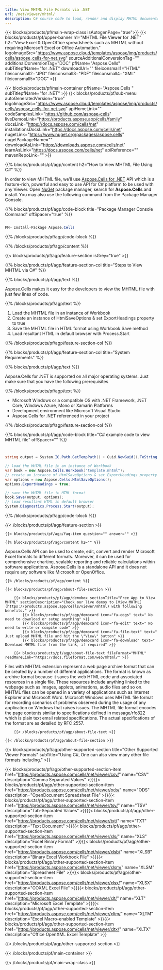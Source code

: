 ```yaml
---
title: View MHTML File Formats via .NET 
url: /net/viewer/mhtml/ 
description: C# source code to load, render and display MHTML documents on .NET Framework, .NET Core, Windows Azure, Mono or Xamarin Platforms.
---
```


{{< blocks/products/pf/main-wrap-class isAutogenPage="true">}}
{{< blocks/products/pf/upper-banner h1="MHTML File Viewer for .NET" h2="View Excel & OpenOffice spreadsheets such as MHTML without requiring Microsoft Excel or Office Automation." logoImageSrc="https://www.aspose.cloud/templates/aspose/img/products/cells/aspose_cells-for-net.svg" sourceAdditionalConversionTag="" additionalConversionTag="DOC" pfName="Aspose.Cells" subTitlepfName="for .NET" downloadUrl="" fileiconsmall1="HTML" fileiconsmall2="JPG" fileiconsmall3="PDF" fileiconsmall4="XML" fileiconsmall5="DOC" >}}

{{< blocks/products/pf/main-container pfName="Aspose.Cells " subTitlepfName="for .NET" >}}
{{< blocks/products/pf/sub-menu autoGeneratedVersion="true" logoImageSrc="https://www.aspose.cloud/templates/aspose/img/products/cells/aspose_cells-for-net.svg" apiHomeLink="" codeSamplesLink="https://github.com/aspose-cells" liveDemosLink="https://products.aspose.app/cells/family" docsLink="https://docs.aspose.com/cells/net" installationsDocsLink="https://docs.aspose.com/cells/net" nugetLink="https://www.nuget.org/packages/aspose.cells" nugetPackageName="" downloadAsLink="https://downloads.aspose.com/cells/net" learnAsLink="https://docs.aspose.com/cells/net" apiReference="" mavenRepoLink="" >}}

{{% blocks/products/pf/agp/content h2="How to View MHTML File Using C#" %}}

In order to view MHTML file, we’ll use <a href="https://products.aspose.com/cells/net">Aspose.Cells for .NET</a> API which is a feature-rich, powerful and easy to use API for C# platform to be used with any Viewer. Open <a href="https://www.nuget.org/packages/aspose.cells">NuGet</a> package manager, search for <b>Aspose.Cells</b> and install. You may also use the following command from the Package Manager Console.

{{% blocks/products/pf/agp/code-block title="Package Manager Console Command" offSpacer="true" %}}

```cs

PM> Install-Package Aspose.Cells

```

{{% /blocks/products/pf/agp/code-block %}}

{{% /blocks/products/pf/agp/content %}}

{{< blocks/products/pf/agp/feature-section isGrey="true" >}}

{{% blocks/products/pf/agp/feature-section-col title="Steps to View MHTML via C#" %}}

{{% blocks/products/pf/agp/text %}}

 Aspose.Cells makes it easy for the developers to view the MHTML file with just few lines of code.

{{% /blocks/products/pf/agp/text %}}

1. Load the MHTML file in an instance of Workbook
1. Create an instance of HtmlSaveOptions & set ExportHeadings property to true
1. Save the MHTML file in HTML format using Workbook.Save method
1. Load resultant HTML in default browser with Process.Start


{{% /blocks/products/pf/agp/feature-section-col %}}

{{% blocks/products/pf/agp/feature-section-col title="System Requirements" %}}

{{% blocks/products/pf/agp/text %}}

 Aspose.Cells for .NET is supported on all major operating systems. Just make sure that you have the following prerequisites.

{{% /blocks/products/pf/agp/text %}}

-  Microsoft Windows or a compatible OS with .NET Framework, .NET Core, Windows Azure, Mono or Xamarin Platforms
-  Development environment like Microsoft Visual Studio
-  Aspose.Cells for .NET referenced in your project

{{% /blocks/products/pf/agp/feature-section-col %}}

{{% blocks/products/pf/agp/code-block title="C# example code to view MHTML file" offSpacer="" %}}

```cs


string output = System.IO.Path.GetTempPath() + Guid.NewGuid().ToString() + ".html";

// load the MHTML file in an instance of Workbook
var book = new Aspose.Cells.Workbook("template.mhtml");
// create an instance of HtmlSaveOptions & set ExportHeadings property to true
var options = new Aspose.Cells.HtmlSaveOptions();
options.ExportHeadings = true;

// save the MHTML file in HTML format
book.Save(output, options);
// load resultant HTML in default browser
System.Diagnostics.Process.Start(output);

```

{{% /blocks/products/pf/agp/code-block %}}

{{< /blocks/products/pf/agp/feature-section >}}

    {{< blocks/products/pf/agp/faq-item question="" answer="" >}}
 

<!-- aboutfile Starts -->

    {{% blocks/products/pf/agp/content h2="" %}}

Aspose.Cells API can be used to create, edit, convert and render Microsoft Excel formats to different formats. Moreover, it can be used for comprehensive charting, scalable reporting and reliable calculations within software applications. Aspose.Cells is a standalone API and it does not require any software like Microsoft or OpenOffice. ‎ ‎



    {{% /blocks/products/pf/agp/content %}}

    {{< blocks/products/pf/agp/about-file-section >}}

        {{< blocks/products/pf/agp/demobox sectionTitle="Free App to View MHTML" sectionDescription="Check our live demos to [View MHTML](https://products.aspose.app/cells/viewer/mhtml) with following benefits." >}}
            {{< blocks/products/pf/agp/democard icon="fa-cogs" text=" No need to download or setup anything" >}}
            {{< blocks/products/pf/agp/democard icon="fa-edit" text=" No need to write or compile code" >}}
            {{< blocks/products/pf/agp/democard icon="fa-file-text" text=" Just upload MHTML file and hit the \"View\" button" >}}
            {{< blocks/products/pf/agp/democard icon="fa-download" text=" Download MHTML file from the link, if required" >}}

        {{< blocks/products/pf/agp/about-file-text fileFormat="MHTML" readMoreLink="https://docs.fileformat.com/web/mhtml/" >}}
Files with MHTML extension represent a web page archive format that can be created by a number of different applications. The format is known as archive format because it saves the web HTML code and associated resources in a single file. These resources include anything linked to the webpage such as images, applets, animations, audio files and so on. MHTML files can be opened in a variety of applications such as Internet Explorer and Microsoft Word. Microsoft Windows uses MHTML file format for recording scenarios of problems observed during the usage of any application on Windows that raises issues. The MHTML file format encodes the page contents similar to specifications defined in message/rfc822 which is plain text email related specifications. The actual specifications of the format are as detailed by RFC 2557.

        {{< /blocks/products/pf/agp/about-file-text >}}

    {{< /blocks/products/pf/agp/about-file-section >}}

<!-- aboutfile Ends -->

{{< blocks/products/pf/agp/other-supported-section title="Other Supported Viewer Formats" subTitle="Using C#, One can also view many other file formats including." >}}

{{< blocks/products/pf/agp/other-supported-section-item href="https://products.aspose.com/cells/net/viewer/csv/" name="CSV" description="Comma Separated Values" >}}{{< blocks/products/pf/agp/other-supported-section-item href="https://products.aspose.com/cells/net/viewer/ods/" name="ODS" description="OpenDocument Spreadsheet File" >}}{{< blocks/products/pf/agp/other-supported-section-item href="https://products.aspose.com/cells/net/viewer/tsv/" name="TSV" description="Tab-Separated Values" >}}{{< blocks/products/pf/agp/other-supported-section-item href="https://products.aspose.com/cells/net/viewer/txt/" name="TXT" description="Text Document" >}}{{< blocks/products/pf/agp/other-supported-section-item href="https://products.aspose.com/cells/net/viewer/xls/" name="XLS" description="Excel Binary Format" >}}{{< blocks/products/pf/agp/other-supported-section-item href="https://products.aspose.com/cells/net/viewer/xlsb/" name="XLSB" description="Binary Excel Workbook File" >}}{{< blocks/products/pf/agp/other-supported-section-item href="https://products.aspose.com/cells/net/viewer/xlsm/" name="XLSM" description="Spreasheet File" >}}{{< blocks/products/pf/agp/other-supported-section-item href="https://products.aspose.com/cells/net/viewer/xlsx/" name="XLSX" description="OOXML Excel File" >}}{{< blocks/products/pf/agp/other-supported-section-item href="https://products.aspose.com/cells/net/viewer/xlt/" name="XLT" description="Microsoft Excel Template" >}}{{< blocks/products/pf/agp/other-supported-section-item href="https://products.aspose.com/cells/net/viewer/xltm/" name="XLTM" description="Excel Macro-enabled Template" >}}{{< blocks/products/pf/agp/other-supported-section-item href="https://products.aspose.com/cells/net/viewer/xltx/" name="XLTX" description="Office OpenXML Excel Template" >}}

{{< /blocks/products/pf/agp/other-supported-section >}}

{{< /blocks/products/pf/main-container >}}
    
{{< /blocks/products/pf/main-wrap-class >}}